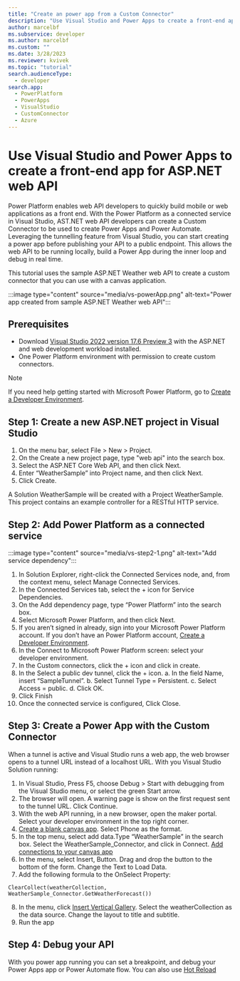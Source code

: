 ```yaml
---
title: "Create an power app from a Custom Connector"
description: "Use Visual Studio and Power Apps to create a front-end app for ASP.NET web API"
author: marcelbf
ms.subservice: developer
ms.author: marcelbf
ms.custom: ""
ms.date: 3/28/2023
ms.reviewer: kvivek
ms.topic: "tutorial"
search.audienceType: 
  - developer
search.app: 
  - PowerPlatform
  - PowerApps
  - VisualStudio
  - CustomConnector
  - Azure
---
```

# Use Visual Studio and Power Apps to create a front-end app for ASP.NET web API

Power Platform enables web API developers to quickly build mobile or web applications as a front end. With the Power Platform as a connected service in Visual Studio, AST.NET web API developers can create a Custom Connector to be used to create Power Apps and Power Automate.
Leveraging the tunnelling feature from Visual Studio, you can start creating a power app before publishing your API to a public endpoint. This allows the web API to be running locally, build a Power App during the inner loop and debug in real time.

This tutorial uses the sample ASP.NET Weather web API to create a custom connector that you can use with a canvas application.

:::image type="content" source="media/vs-powerApp.png" alt-text="Power app created from sample ASP.NET Weather web API":::

## Prerequisites

- Download [Visual Studio 2022 version 17.6 Preview 3](https://learn.microsoft.com/en-us/visualstudio/releases/2022/release-notes-preview) with the ASP.NET and web development workload installed.
- One Power Platform environment with permission to create custom connectors.

>[!NOTE]
>
> If you need help getting started with Microsoft Power Platform, go to [Create a Developer Environment](create-developer-environment.md).

## Step 1: Create a new ASP.NET project in Visual Studio

1. On the menu bar, select File > New > Project.
2. On the Create a new project page, type "web api" into the search box.
3. Select the ASP.NET Core Web API, and then click Next.
4. Enter “WeatherSample” into Project name, and then click Next.
5. Click Create.

A Solution WeatherSample will be created with a Project WeatherSample. This project contains an example controller for a RESTful HTTP service.

## Step 2: Add Power Platform as a connected service

:::image type="content" source="media/vs-step2-1.png" alt-text="Add service dependency":::

1. In Solution Explorer, right-click the Connected Services node, and, from the context menu, select Manage Connected Services.
2. In the Connected Services tab, select the + icon for Service Dependencies.
3. On the Add dependency page, type “Power Platform” into the search box.
4. Select Microsoft Power Platform, and then click Next.
5. If you aren’t signed in already, sign into your Microsoft Power Platform account. If you don’t have an Power Platform account, [Create a Developer Environment](create-developer-environment.md).
6. In the Connect to Microsoft Power Platform screen: select your developer environment.
7. In the Custom connectors, click the + icon and click in create.
8. In the Select a public dev tunnel, click the + icon.
    a. In the field Name, insert “SampleTunnel”.
    b. Select Tunnel Type = Persistent.
    c. Select Access = public.
    d. Click OK.
9. Click Finish
10. Once the connected service is configured, Click Close.

## Step 3: Create a Power App with the Custom Connector

When a tunnel is active and Visual Studio runs a web app, the web browser opens to a tunnel URL instead of a localhost URL. With you Visual Studio Solution running:

1. In Visual Studio, Press F5, choose Debug > Start with debugging from the Visual Studio menu, or select the green Start arrow.
2. The browser will open. A warning page is show on the first request sent to the tunnel URL. Click Continue.
3. With the web API running, in a new browser, open the maker portal. Select your developer environment in the top right corner.
4. [Create a blank canvas app](https://learn.microsoft.com/en-us/power-apps/maker/canvas-apps/create-blank-app). Select Phone as the format.
5. In the top menu, select add data.Type “WeatherSample” in the search box. Select the WeatherSample_Connector, and click in Connect. [Add connections to your canvas app](https://learn.microsoft.com/en-us/power-apps/maker/canvas-apps/add-data-connection)
6. In the menu, select Insert, Button. Drag and drop the button to the bottom of the form. Change the Text to Load Data.
7. Add the following formula to the OnSelect Property: 
```powerappsfl
ClearCollect(weatherCollection, WeatherSample_Connector.GetWeatherForecast())
```
8. In the menu, click [Insert Vertical Gallery](https://learn.microsoft.com/en-us/power-apps/maker/canvas-apps/add-gallery). Select the weatherCollection as the data source. Change the layout to title and subtitle.
9. Run the app

## Step 4: Debug your API

With you power app running you can set a breakpoint, and debug your Power Apps app or Power Automate flow. You can also use [Hot Reload](https://learn.microsoft.com/en-us/visualstudio/debugger/hot-reload?view=vs-2022)